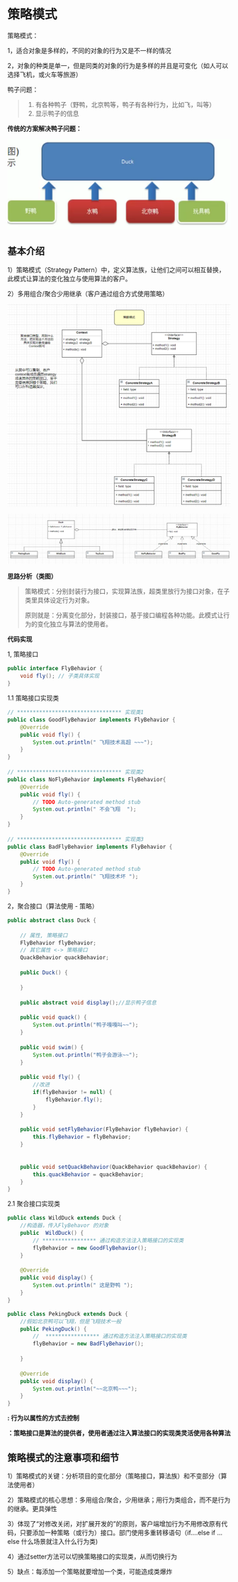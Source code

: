 # 策略模式

策略模式：

1，适合对象是多样的，不同的对象的行为又是不一样的情况

2，对象的种类是单一，但是同类的对象的行为是多样的并且是可变化（如人可以选择飞机，或火车等旅游）

鸭子问题：

> 1) 有各种鸭子（野鸭，北京鸭等，鸭子有各种行为，比如飞，叫等）
> 2) 显示鸭子的信息



**传统的方案解决鸭子问题：**

![image-20211114140216223](asserts/image-20211114140216223.png)



## 基本介绍

1）策略模式（Strategy Pattern）中，定义算法族，让他们之间可以相互替换，此模式让算法的变化独立与使用算法的客户。

2）多用组合/聚合少用继承（客户通过组合方式使用策略）

![image-20211114115203397](asserts/image-20211114115203397.png)



![image-20211114133353900](asserts/image-20211114133353900.png)



**思路分析（类图）**

> 策略模式：分别封装行为接口，实现算法族，超类里放行为接口对象，在子类里具体设定行为对象。
>
> 原则就是：分离变化部分，封装接口，基于接口编程各种功能。此模式让行为的变化独立与算法的使用者。



**代码实现**

1, 策略接口

```java
public interface FlyBehavior {
	void fly(); // 子类具体实现
}
```

1.1 策略接口实现类

```java
// ********************************* 实现类1
public class GoodFlyBehavior implements FlyBehavior {
	@Override
	public void fly() {
		System.out.println(" 飞翔技术高超 ~~~");
	}
}

// ********************************* 实现类2
public class NoFlyBehavior implements FlyBehavior{
	@Override
	public void fly() {
		// TODO Auto-generated method stub
		System.out.println(" 不会飞翔  ");
	}
}

// ********************************* 实现类3
public class BadFlyBehavior implements FlyBehavior {
	@Override
	public void fly() {
		// TODO Auto-generated method stub
		System.out.println(" 飞翔技术坏 ");
	}
}
```



2，聚合接口（算法使用 - 策略）

```java
public abstract class Duck {

	// 属性, 策略接口
	FlyBehavior flyBehavior;
	// 其它属性 <-> 策略接口
	QuackBehavior quackBehavior;

	public Duck() {

	}

	public abstract void display();//显示鸭子信息

	public void quack() {
		System.out.println("鸭子嘎嘎叫~~");
	}

	public void swim() {
		System.out.println("鸭子会游泳~~");
	}

	public void fly() {
		//改进
		if(flyBehavior != null) {
			flyBehavior.fly();
		}
	}

	public void setFlyBehavior(FlyBehavior flyBehavior) {
		this.flyBehavior = flyBehavior;
	}


	public void setQuackBehavior(QuackBehavior quackBehavior) {
		this.quackBehavior = quackBehavior;
	}
}
```



2.1 聚合接口实现类

```java
public class WildDuck extends Duck {
	//构造器，传入FlyBehavor 的对象
	public  WildDuck() {
		// ***************** 通过构造方法注入策略接口的实现类
		flyBehavior = new GoodFlyBehavior();
	}

	@Override
	public void display() {
		System.out.println(" 这是野鸭 ");
	}
}
```

```java
public class PekingDuck extends Duck {
	//假如北京鸭可以飞翔，但是飞翔技术一般
	public PekingDuck() {
		//  ***************** 通过构造方法注入策略接口的实现类
		flyBehavior = new BadFlyBehavior();

	}

	@Override
	public void display() {
		System.out.println("~~北京鸭~~~");
	}
}
```

**: 行为以属性的方式去控制**

**：策略接口是算法的提供者，使用者通过注入算法接口的实现类灵活使用各种算法**



## 策略模式的注意事项和细节

1）策略模式的关键：分析项目的变化部分（策略接口，算法族）和不变部分（算法使用者）

2）策略模式的核心思想：多用组合/聚合，少用继承；用行为类组合，而不是行为的继承。更具弹性

3）体现了“对修改关闭，对扩展开发的”的原则，客户端增加行为不用修改原有代码，只要添加一种策略（或行为）接口。部门使用多重转移语句（if....else if ... else 什么场景就注入什么行为类)

4）通过setter方法可以切换策略接口的实现类，从而切换行为

5）缺点：每添加一个策略就要增加一个类，可能造成类爆炸

